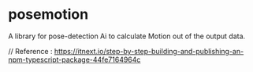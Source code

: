 # posemotion
A library for pose-detection Ai to calculate Motion out of the output data.

// Reference : https://itnext.io/step-by-step-building-and-publishing-an-npm-typescript-package-44fe7164964c